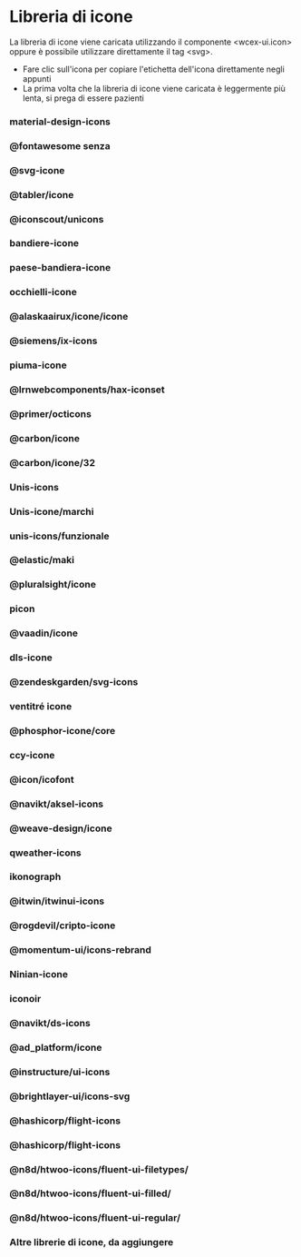 <!--DESC: {icon:{name:"explore",pkg:"mdi",type:"filled"},id:1} -->

# Libreria di icone
La libreria di icone viene caricata utilizzando il componente \<wcex-ui.icon\> oppure è possibile utilizzare direttamente il tag \<svg\>.
- Fare clic sull'icona per copiare l'etichetta dell'icona direttamente negli appunti
- La prima volta che la libreria di icone viene caricata è leggermente più lenta, si prega di essere pazienti



<div style="position: sticky;top: 0;"><wcex-doc.com-icon_search ></wcex-doc.com-icon_search></div>

### material-design-icons
<div><wcex-doc.com-icons pkg="@material-design-icons/svg" ></wcex-doc.com-icons></div>

### @fontawesome senza
<div><wcex-doc.com-icons pkg="@fortawesome/fontawesome-free/svgs" ></wcex-doc.com-icons></div>

### @svg-icone
<div><wcex-doc.com-icons pkg="@svg-icons" npm-scope="1" ></wcex-doc.com-icons></div>

### @tabler/icone
<div><wcex-doc.com-icons pkg="@tabler/icons/categories" ></wcex-doc.com-icons></div>


### @iconscout/unicons
<div><wcex-doc.com-icons pkg="@iconscout/unicons/svg" ></wcex-doc.com-icons></div>

### bandiere-icone
<div><wcex-doc.com-icons pkg="flag-icons/flags" ></wcex-doc.com-icons></div>

### paese-bandiera-icone
<div><wcex-doc.com-icons pkg="country-flag-icons/flags" ></wcex-doc.com-icons></div>

### occhielli-icone
<div><wcex-doc.com-icons pkg="grommet-icons" ></wcex-doc.com-icons></div>

### @alaskaairux/icone/icone
<div><wcex-doc.com-icons pkg="@alaskaairux/icons/dist/icons" ></wcex-doc.com-icons></div>

### @siemens/ix-icons
<div><wcex-doc.com-icons pkg="@siemens/ix-icons/dist" ></wcex-doc.com-icons></div>

### piuma-icone
<div><wcex-doc.com-icons pkg="feather-icons/dist" ></wcex-doc.com-icons></div>

### @lrnwebcomponents/hax-iconset
<div><wcex-doc.com-icons pkg="@lrnwebcomponents/hax-iconset/lib/svgs" ></wcex-doc.com-icons></div>

### @primer/octicons
<div><wcex-doc.com-icons pkg="@primer/octicons/build" ></wcex-doc.com-icons></div>

### @carbon/icone
<div><wcex-doc.com-icons pkg="@carbon/icons/svg" ></wcex-doc.com-icons></div>

### @carbon/icone/32
<div><wcex-doc.com-icons pkg="@carbon/icons/svg/32" ></wcex-doc.com-icons></div>

### Unis-icons
<div><wcex-doc.com-icons pkg="unis-icons/lib" ></wcex-doc.com-icons></div>

### Unis-icone/marchi
<div><wcex-doc.com-icons pkg="unis-icons/lib/brands" ></wcex-doc.com-icons></div>

### unis-icons/funzionale 
<div><wcex-doc.com-icons pkg="unis-icons/lib/functional" ></wcex-doc.com-icons></div>

### @elastic/maki
<div><wcex-doc.com-icons pkg="@elastic/maki" ></wcex-doc.com-icons></div>

### @pluralsight/icone
<div><wcex-doc.com-icons pkg="@pluralsight/icons/npm/svg" ></wcex-doc.com-icons></div>

### picon
<div><wcex-doc.com-icons pkg="picon" ></wcex-doc.com-icons></div>

### @vaadin/icone
<div><wcex-doc.com-icons pkg="@vaadin/icons/assets" ></wcex-doc.com-icons></div>

### dls-icone
<div><wcex-doc.com-icons pkg="dls-icons" ></wcex-doc.com-icons></div>

### @zendeskgarden/svg-icons
<div><wcex-doc.com-icons pkg="@zendeskgarden/svg-icons/src" ></wcex-doc.com-icons></div>

### ventitré icone
<div><wcex-doc.com-icons pkg="twentythree-icons" ></wcex-doc.com-icons></div>

### @phosphor-icone/core
<div><wcex-doc.com-icons pkg="@phosphor-icons/core/assets" ></wcex-doc.com-icons></div>

### ccy-icone
<div><wcex-doc.com-icons pkg="ccy-icons" ></wcex-doc.com-icons></div>

### @icon/icofont
<div><wcex-doc.com-icons pkg="@icon/icofont" ></wcex-doc.com-icons></div>

### @navikt/aksel-icons
<div><wcex-doc.com-icons pkg="@navikt/aksel-icons/dist" ></wcex-doc.com-icons></div>

### @weave-design/icone
<div><wcex-doc.com-icons pkg="@weave-design/icons/build/svg" ></wcex-doc.com-icons></div>

### qweather-icons
<div><wcex-doc.com-icons pkg="qweather-icons" ></wcex-doc.com-icons></div>

### ikonograph
<div><wcex-doc.com-icons pkg="ikonograph/dist" ></wcex-doc.com-icons></div>

### @itwin/itwinui-icons
<div><wcex-doc.com-icons pkg="@itwin/itwinui-icons" ></wcex-doc.com-icons></div>

### @rogdevil/cripto-icone
<div><wcex-doc.com-icons pkg="@rogdevil/crypto-icons/lib" ></wcex-doc.com-icons></div>

### @momentum-ui/icons-rebrand
<div><wcex-doc.com-icons pkg="@momentum-ui/icons-rebrand" ></wcex-doc.com-icons></div>

### Ninian-icone
<div><wcex-doc.com-icons pkg="ninian-icons/src" ></wcex-doc.com-icons></div>

### iconoir
<div><wcex-doc.com-icons pkg="iconoir" ></wcex-doc.com-icons></div>

### @navikt/ds-icons
<div><wcex-doc.com-icons pkg="@navikt/ds-icons" ></wcex-doc.com-icons></div>

### @ad_platform/icone
<div><wcex-doc.com-icons pkg="@ad_platform/icons/dist" ></wcex-doc.com-icons></div>

### @instructure/ui-icons
<div><wcex-doc.com-icons pkg="@instructure/ui-icons/svg" ></wcex-doc.com-icons></div>

### @brightlayer-ui/icons-svg
<div><wcex-doc.com-icons pkg="@brightlayer-ui/icons-svg/." ></wcex-doc.com-icons></div>

### @hashicorp/flight-icons
<div><wcex-doc.com-icons pkg="@hashicorp/flight-icons" ></wcex-doc.com-icons></div>


### @hashicorp/flight-icons
<div><wcex-doc.com-icons pkg="@hashicorp/flight-icons" ></wcex-doc.com-icons></div>


### @n8d/htwoo-icons/fluent-ui-filetypes/
<div><wcex-doc.com-icons pkg="@n8d/htwoo-icons/fluent-ui-filetypes" ></wcex-doc.com-icons></div>


### @n8d/htwoo-icons/fluent-ui-filled/
<div><wcex-doc.com-icons pkg="@n8d/htwoo-icons/fluent-ui-filled" ></wcex-doc.com-icons></div>


### @n8d/htwoo-icons/fluent-ui-regular/
<div><wcex-doc.com-icons pkg="@n8d/htwoo-icons/fluent-ui-regular" ></wcex-doc.com-icons></div>

### Altre librerie di icone, da aggiungere

